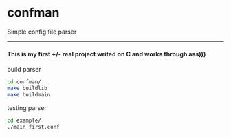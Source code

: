 # confman
Simple config file parser
<hr>
<h4>This is my first +/- real project writed on C and works through ass)))</h4>

<p>build parser</p>

```bash
cd confman/
make buildlib
make buildmain
```

<p>testing parser</p>

```bash
cd example/
./main first.conf
```
